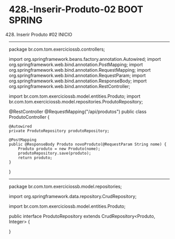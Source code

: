 # 428.-Inserir-Produto-02 BOOT SPRING
428. Inserir Produto #02
INICIO
________________________________________________
package br.com.tom.exerciciossb.controllers;

import org.springframework.beans.factory.annotation.Autowired;
import org.springframework.web.bind.annotation.PostMapping;
import org.springframework.web.bind.annotation.RequestMapping;
import org.springframework.web.bind.annotation.RequestParam;
import org.springframework.web.bind.annotation.ResponseBody;
import org.springframework.web.bind.annotation.RestController;

import br.com.tom.exerciciossb.model.entities.Produto;
import br.com.tom.exerciciossb.model.repositories.ProdutoRepository;

@RestController
@RequestMapping("/api/produtos")
public class ProdutoController {
	
	@Autowired
	private ProdutoRepository produtoRepository;
	
	@PostMapping
	public @ResponseBody Produto novoProduto(@RequestParam String nome) {
		Produto produto = new Produto(nome);
		produtoRepository.save(produto);
		return produto;
	}
}
_________________________________________
package br.com.tom.exerciciossb.model.repositories;

import org.springframework.data.repository.CrudRepository;

import br.com.tom.exerciciossb.model.entities.Produto;

public interface ProdutoRepository 
	extends CrudRepository<Produto, Integer> {
	
	
}
